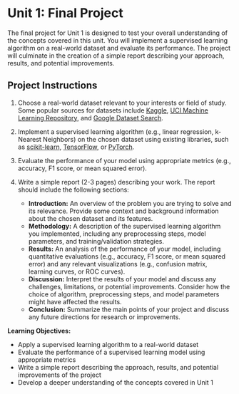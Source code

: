 # Unit 1: Final Project

The final project for Unit 1 is designed to test your overall understanding of the concepts covered in this unit. You will implement a supervised learning algorithm on a real-world dataset and evaluate its performance. The project will culminate in the creation of a simple report describing your approach, results, and potential improvements.

## Project Instructions

1. Choose a real-world dataset relevant to your interests or field of study. Some popular sources for datasets include [Kaggle](https://www.kaggle.com/datasets), [UCI Machine Learning Repository](https://archive.ics.uci.edu/ml/index.php), and [Google Dataset Search](https://datasetsearch.research.google.com/).

2. Implement a supervised learning algorithm (e.g., linear regression, k-Nearest Neighbors) on the chosen dataset using existing libraries, such as [scikit-learn](https://scikit-learn.org/), [TensorFlow](https://www.tensorflow.org/), or [PyTorch](https://pytorch.org/).

3. Evaluate the performance of your model using appropriate metrics (e.g., accuracy, F1 score, or mean squared error).

4. Write a simple report (2-3 pages) describing your work. The report should include the following sections:
   - **Introduction:** An overview of the problem you are trying to solve and its relevance. Provide some context and background information about the chosen dataset and its features.
   - **Methodology:** A description of the supervised learning algorithm you implemented, including any preprocessing steps, model parameters, and training/validation strategies.
   - **Results:** An analysis of the performance of your model, including quantitative evaluations (e.g., accuracy, F1 score, or mean squared error) and any relevant visualizations (e.g., confusion matrix, learning curves, or ROC curves).
   - **Discussion:** Interpret the results of your model and discuss any challenges, limitations, or potential improvements. Consider how the choice of algorithm, preprocessing steps, and model parameters might have affected the results.
   - **Conclusion:** Summarize the main points of your project and discuss any future directions for research or improvements.

**Learning Objectives:**

- Apply a supervised learning algorithm to a real-world dataset
- Evaluate the performance of a supervised learning model using appropriate metrics
- Write a simple report describing the approach, results, and potential improvements of the project
- Develop a deeper understanding of the concepts covered in Unit 1
